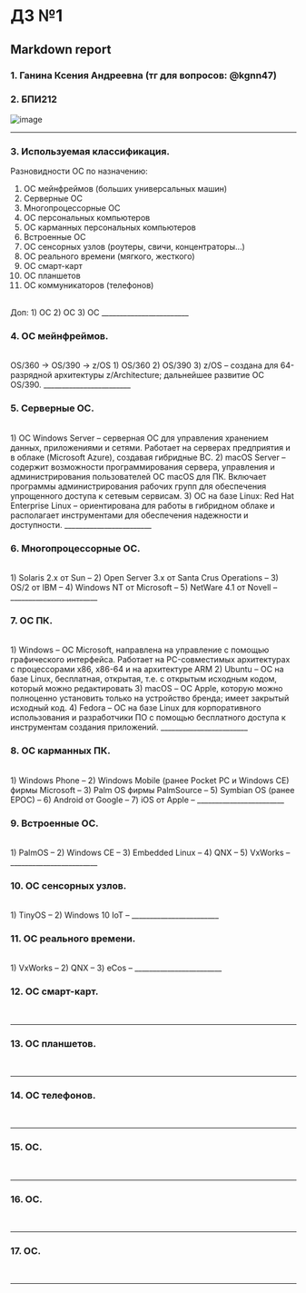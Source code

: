 #  ДЗ №1 #
## Markdown report <br> ##

### 1. Ганина Ксения Андреевна (тг для вопросов: @kgnn47) <br> ###
### 2. БПИ212 <br> ###

![image](https://user-images.githubusercontent.com/114473740/213906106-56de505d-c8eb-4736-ba3d-6a0b9d1cd369.png)
________________________

### 3. Используемая классификация. <br> ###

Разновидности ОС по назначению:
1) ОС мейнфреймов (больших универсальных машин)
2) Серверные ОС
3) Многопроцессорные ОС
4) ОС персональных компьютеров
5) ОС карманных персональных компьютеров
6) Встроенные ОС
7) ОС сенсорных узлов (роутеры, свичи, концентраторы...)
8) ОС реального времени (мягкого, жесткого)
9) ОС смарт-карт
10) ОС планшетов
11) ОС коммуникаторов (телефонов)
<br>
Доп:
1) ОС 
2) ОС 
3) ОС 
________________________

### 4. ОС мейнфреймов. <br> ###
<br>
OS/360 -> OS/390 -> z/OS
1) OS/360
2) OS/390
3) z/OS – создана для 64-разрядной архитектуры z/Architecture; дальнейшее развитие ОС OS/390.
________________________

### 5. Серверные ОС. <br> ###
<br>
1) ОС Windows Server – серверная ОС для управления хранением данных, приложениями и сетями. Работает на серверах предприятия и в облаке (Microsoft Azure), создавая гибридные ВС.
2) macOS Server – содержит возможности программирования сервера, управления и администрирования пользователей ОС macOS для ПК. Включает программы администрирования рабочих групп для обеспечения упрощенного доступа к сетевым сервисам.
3) ОС на базе Linux: Red Hat Enterprise Linux – ориентирована для работы в гибридном облаке и располагает инструментами для обеспечения надежности и доступности.
________________________

### 6. Многопроцессорные ОС. <br> ###
<br>
1) Solaris 2.x от Sun – 
2) Open Server 3.x от Santa Crus Operations – 
3) OS/2 от IBM – 
4) Windows NT от Microsoft – 
5) NetWare 4.1 от Novell – 
________________________

### 7. ОС ПК. <br> ###
<br>
1) Windows – ОС Microsoft, направлена на управление с помощью графического интерфейса. Работает на PC-совместимых архитектурах с процессорами x86, x86-64 и на архитектуре ARM
2) Ubuntu – ОС на базе Linux, бесплатная, открытая, т.е. с открытым исходным кодом, который можно редактировать
3) macOS – ОС Apple, которую можно полноценно установить только на устройство бренда; имеет закрытый исходный код.
4) Fedora – ОС на базе Linux для корпоративного использования и разработчики ПО с помощью бесплатного доступа к инструментам создания приложений.
________________________

### 8. ОС карманных ПК. <br> ###
<br>
1) Windows Phone – 
2) Windows Mobile (ранее Pocket PC и Windows CE) фирмы Microsoft – 
3) Palm OS фирмы PalmSource – 
5) Symbian OS (ранее EPOC) – 
6) Android от Google – 
7) iOS от Apple – 
________________________

### 9. Встроенные ОС. <br> ###
<br>
1) PalmOS – 
2) Windows СЕ – 
3) Embedded Linux – 
4) QNX – 
5) VxWorks – 
________________________

### 10. ОС сенсорных узлов. <br> ###
<br>
1) TinyOS – 
2) Windows 10 IoT – 
________________________

### 11. ОС реального времени. <br> ###
<br>
1) VxWorks – 
2) QNX – 
3) eCos – 
________________________

### 12. ОС смарт-карт. <br> ###
<br>

________________________

### 13. ОС планшетов. <br> ###
<br>

________________________

### 14. ОС телефонов. <br> ###
<br>

________________________

### 15. ОС. <br> ###
<br>

________________________

### 16. ОС. <br> ###
<br>

________________________

### 17. ОС. <br> ###
<br>

________________________




